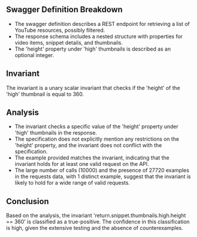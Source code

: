 ## Swagger Definition Breakdown
- The swagger definition describes a REST endpoint for retrieving a list of YouTube resources, possibly filtered.
- The response schema includes a nested structure with properties for video items, snippet details, and thumbnails.
- The 'height' property under 'high' thumbnails is described as an optional integer.

## Invariant
The invariant is a unary scalar invariant that checks if the 'height' of the 'high' thumbnail is equal to 360.

## Analysis
- The invariant checks a specific value of the 'height' property under 'high' thumbnails in the response.
- The specification does not explicitly mention any restrictions on the 'height' property, and the invariant does not conflict with the specification.
- The example provided matches the invariant, indicating that the invariant holds for at least one valid request on the API.
- The large number of calls (10000) and the presence of 27720 examples in the requests data, with 1 distinct example, suggest that the invariant is likely to hold for a wide range of valid requests.

## Conclusion
Based on the analysis, the invariant 'return.snippet.thumbnails.high.height == 360' is classified as a true-positive. The confidence in this classification is high, given the extensive testing and the absence of counterexamples.
